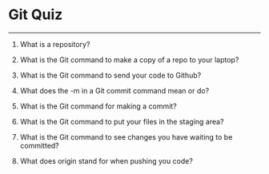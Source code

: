 # Git Quiz



---

1. What is a repository?

<!-- Write your answer under here -->

2. What is the Git command to make a copy of a repo to your laptop?

<!-- Write your answer under here -->

3. What is the Git command to send your code to Github?

<!-- Write your answer under here -->

4. What does the -m in a Git commit command mean or do?

<!-- Write your answer here -->

5. What is the Git command for making a commit?

<!-- Write your answer here -->

6. What is the Git command to put your files in the staging area?

<!-- Write your answer here -->

7. What is the Git command to see changes you have waiting to be committed?

<!-- Write your answer here -->

8. What does origin stand for when pushing you code?

<!-- Write your answer here -->
